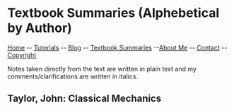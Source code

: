 # Textbook Summaries (Alphebetical by Author)

[Home](../README.md) -- [Tutorials](../Tutorials/README.md) -- [Blog](../Blog/README.md) -- [Textbook Summaries](README.dm) --[About Me](../aboutme.md) -- [Contact](../contactme.md) -- [Copyright](../copyright.md)

Notes taken directly from the text are written in plain text and my comments/clarifications are written in italics.

## Taylor, John: Classical Mechanics

